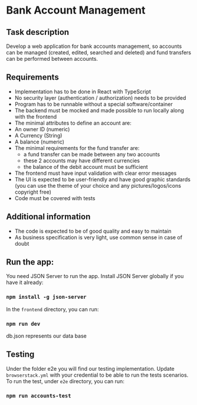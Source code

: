# Bank Account Management

## Task description

Develop a web application for bank accounts management, so accounts can be managed (created, edited, searched and deleted) and fund transfers can be performed between accounts.

## Requirements

- Implementation has to be done in React with TypeScript
- No security layer (authentication / authorization) needs to be provided
- Program has to be runnable without a special software/container
- The backend must be mocked and made possible to run locally along with the frontend
- The minimal attributes to define an account are:
- An owner ID (numeric)
- A Currency (String)
- A balance (numeric)
- The minimal requirements for the fund transfer are:
  - a fund transfer can be made between any two accounts
  - these 2 accounts may have different currencies
  - the balance of the debit account must be sufficient
- The frontend must have input validation with clear error messages
- The UI is expected to be user-friendly and have good graphic standards (you can use the theme of your choice and any pictures/logos/icons copyright free)
- Code must be covered with tests

## Additional information

- The code is expected to be of good quality and easy to maintain
- As business specification is very light, use common sense in case of doubt

## Run the app:

You need JSON Server to run the app. Install JSON Server globally if you have it already:

### `npm install -g json-server`

In the `frontend` directory, you can run:

### `npm run dev`

db.json represents our data base

## Testing

Under the folder e2e you will find our testing implementation.
Update `browserstack.yml` with your credential to be able to run the tests scenarios.
To run the test, under `e2e` directory, you can run:

### `npm run accounts-test`

